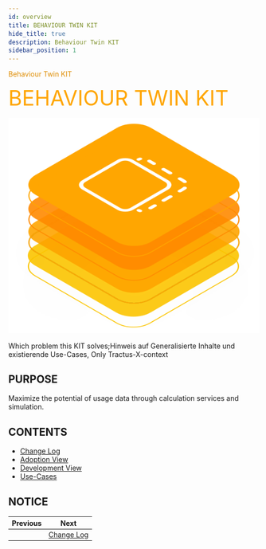 ```yaml
---
id: overview
title: BEHAVIOUR TWIN KIT
hide_title: true
description: Behaviour Twin KIT
sidebar_position: 1
---
```


<!-- DEACTIVATED FOR DOCUSAURUS FROM HERE -->

<span style="font-size:14px;color:rgb(222,140,0);">Behaviour Twin KIT</span>

<!-- DEACTIVATED FOR DOCUSAURUS TO HERE -->

<!-- VARIANT FOR DOCUSAURUS FROM HERE

<div style={{fontSize:60, color:'rgb(255,166,1)', marginBottom:8, marginTop:0, paddingTop:0}}>BEHAVIOUR TWIN KIT</div>

![Behaviour Twin KIT banner](/img/kit-icons/behaviour-twin-kit-icon.svg)

VARIANT FOR DOCUSAURUS TO HERE -->

<!-- DEACTIVATED FOR DOCUSAURUS FROM HERE -->

<div style="font-size:42px;color:rgb(255,166,1);margin-bottom:15px;margin-top:0px;padding-top:0px">BEHAVIOUR TWIN KIT</div>

![Behaviour Twin KIT banner](../../../static/img/kit-icons/behaviour-twin-kit-icon.svg)

<!-- DEACTIVATED FOR DOCUSAURUS TO HERE -->

<!-- END OF HEADER -->

Which problem this KIT solves;Hinweis auf Generalisierte Inhalte und existierende Use-Cases, Only Tractus-X-context

## PURPOSE

Maximize the potential of usage data through calculation services and simulation.

## CONTENTS

- [Change Log](changelog.md)
- [Adoption View](adoption-view/overview.md)
- [Development View](development-view/overview.md)
- [Use-Cases](use-cases/overview.md)

## NOTICE

<!-- START OF FOOTER -->

<!-- DEACTIVATED FOR DOCUSAURUS FROM HERE -->

| Previous | Next |
| -------- | ---- |
|  | [Change Log](changelog.md) |

<!-- DEACTIVATED FOR DOCUSAURUS TO HERE -->
